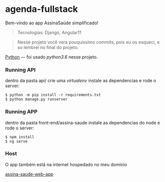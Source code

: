# agenda-fullstack

Bem-vindo ao app AssinaSaúde simplificado!

> Tecnologias: Django, Angular11

> Nesse projeto você vera pouquissimo commits, pois eu os esqueci, e so lembrei no final do projeto.

[Python](https://python.org) — foi usado _python3.6_ nesse projeto. 

### Running API

dentro da pasta api/ crie uma _virtualenv_ instale as dependencias e rode o server:

```console
$ python -m pip install -r requirements.txt
$ python manage.py runserver
```
### Running APP

dentro da pasta front-end/assina-saude instale as dependencias do node e rode o server:

```console
$ npm install
$ ng serve
```
### Host

O app também está na internet hospedado no meu dominio

[assina-saude-web-app](https://saude.iagodejsilva.com/)
